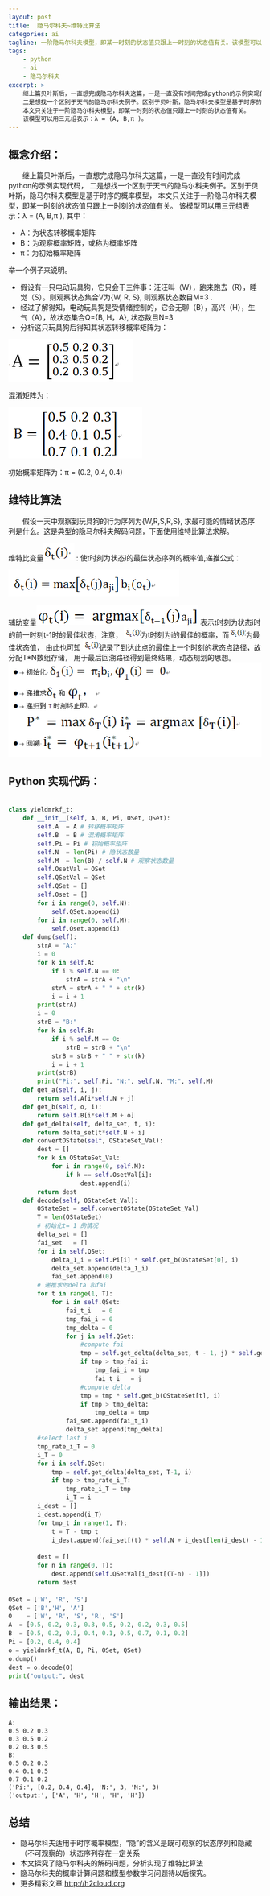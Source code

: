 ```yaml
---
layout: post
title:  隐马尔科夫~维特比算法
categories: ai
tagline: 一阶隐马尔科夫模型，即某一时刻的状态值只跟上一时刻的状态值有关。该模型可以用三元组表示：λ = (A, B,π )。
tags:
    - python
    - ai
    - 隐马尔科夫
excerpt: >
    继上篇贝叶斯后，一直想完成隐马尔科夫这篇，一是一直没有时间完成python的示例实现代码，
    二是想找一个区别于天气的隐马尔科夫例子。区别于贝叶斯，隐马尔科夫模型是基于时序的概率模型，
    本文只关注于一阶隐马尔科夫模型，即某一时刻的状态值只跟上一时刻的状态值有关。
    该模型可以用三元组表示：λ = (A, B,π )。
---
```



## 概念介绍：
　　继上篇贝叶斯后，一直想完成隐马尔科夫这篇，一是一直没有时间完成python的示例实现代码，
    二是想找一个区别于天气的隐马尔科夫例子。区别于贝叶斯，隐马尔科夫模型是基于时序的概率模型，
    本文只关注于一阶隐马尔科夫模型，即某一时刻的状态值只跟上一时刻的状态值有关。
    该模型可以用三元组表示：λ = (A, B,π ), 其中：

*  A：为状态转移概率矩阵
*  B：为观察概率矩阵，或称为概率矩阵
*  π：为初始概率矩阵 

举一个例子来说明。

*  假设有一只电动玩具狗，它只会干三件事：汪汪叫（W），跑来跑去（R），睡觉（S）。则观察状态集合V为{W, R, S}, 则观察状态数目M=3 .
*  经过了解得知，电动玩具狗是受情绪控制的，它会无聊（B），高兴（H），生气（A），故状态集合Q={B, H，A}, 状态数目N=3
*  分析这只玩具狗后得知其状态转移概率矩阵为：

![](/assets/img/mrkf/mrkf1.png)

混淆矩阵为：

![](/assets/img/mrkf/mrkf2.png)

初始概率矩阵为：π = (0.2, 0.4, 0.4)

## 维特比算法

　　假设一天中观察到玩具狗的行为序列为{W,R,S,R,S}, 求最可能的情绪状态序列是什么。这是典型的隐马尔科夫解码问题，下面使用维特比算法求解。

 维特比变量![](/assets/img/mrkf/mrkf3.png) : 使t时刻为状态i的最佳状态序列的概率值,递推公式：
 
![](/assets/img/mrkf/mrkf4.png)
　　

 辅助变量![](/assets/img/mrkf/mrkf5.png)   表示t时刻为状态i时的前一时刻t-1时的最佳状态，注意， 
 ![](/assets/img/mrkf/mrkf6.png)为t时刻为i的最佳的概率，而![](/assets/img/mrkf/mrkf6.png)为最佳状态值，
 由此也可知 ![](/assets/img/mrkf/mrkf6.png)记录了到达此点的最佳上一个时刻的状态点路径，故分配T*N数组存储，
 用于最后回溯路径得到最终结果，动态规划的思想。
　　
![](/assets/img/mrkf/mrkf7.png)
   

## Python 实现代码：
 
```python

class yieldmrkf_t:
    def __init__(self, A, B, Pi, OSet, QSet):
        self.A  = A # 转移概率矩阵
        self.B  = B # 混淆概率矩阵
        self.Pi = Pi # 初始概率矩阵
        self.N  = len(Pi) # 隐状态数量
        self.M  = len(B) / self.N # 观察状态数量
        self.OsetVal = OSet
        self.QSetVal = QSet
        self.QSet = []
        self.Oset = []
        for i in range(0, self.N):
            self.QSet.append(i)
        for i in range(0, self.M):
            self.Oset.append(i)
    def dump(self):
        strA = "A:"
        i = 0
        for k in self.A:
            if i % self.N == 0:
                strA = strA + "\n"
            strA = strA + " " + str(k)
            i = i + 1
        print(strA)
        i = 0
        strB = "B:"
        for k in self.B:
            if i % self.M == 0:
                strB = strB + "\n"
            strB = strB + " " + str(k)
            i = i + 1
        print(strB)
        print("Pi:", self.Pi, "N:", self.N, "M:", self.M)
    def get_a(self, i, j):
        return self.A[i*self.N + j]
    def get_b(self, o, i):
        return self.B[i*self.M + o]
    def get_delta(self, delta_set, t, i):
        return delta_set[t*self.N + i]
    def convertOState(self, OStateSet_Val):
        dest = []
        for k in OStateSet_Val:
            for i in range(0, self.M):
                if k == self.OsetVal[i]:
                    dest.append(i)
        return dest
    def decode(self, OStateSet_Val):
        OStateSet = self.convertOState(OStateSet_Val)
        T = len(OStateSet)
        # 初始化t= 1 的情况
        delta_set = []
        fai_set   = []
        for i in self.QSet:
            delta_1_i = self.Pi[i] * self.get_b(OStateSet[0], i)
            delta_set.append(delta_1_i)
            fai_set.append(0)
        # 递推求的delta 和fai
        for t in range(1, T):
            for i in self.QSet:
                fai_t_i   = 0
                tmp_fai_i = 0
                tmp_delta = 0
                for j in self.QSet:
                    #compute fai
                    tmp = self.get_delta(delta_set, t - 1, j) * self.get_a(j, i)
                    if tmp > tmp_fai_i:
                        tmp_fai_i = tmp
                        fai_t_i   = j
                    #compute delta
                    tmp = tmp * self.get_b(OStateSet[t], i)
                    if tmp > tmp_delta:
                        tmp_delta = tmp
                fai_set.append(fai_t_i)
                delta_set.append(tmp_delta)
        #select last i
        tmp_rate_i_T = 0
        i_T = 0
        for i in self.QSet:
            tmp = self.get_delta(delta_set, T-1, i)
            if tmp > tmp_rate_i_T:
                tmp_rate_i_T = tmp
                i_T = i
        i_dest = []
        i_dest.append(i_T)
        for tmp_t in range(1, T):
            t = T - tmp_t
            i_dest.append(fai_set[(t) * self.N + i_dest[len(i_dest) - 1]])

        dest = []
        for n in range(0, T):
            dest.append(self.QSetVal[i_dest[(T-n) - 1]])
        return dest

OSet = ['W', 'R', 'S']
QSet = ['B','H', 'A']
O    = ['W', 'R', 'S', 'R', 'S']
A  = [0.5, 0.2, 0.3, 0.3, 0.5, 0.2, 0.2, 0.3, 0.5]
B  = [0.5, 0.2, 0.3, 0.4, 0.1, 0.5, 0.7, 0.1, 0.2]
Pi = [0.2, 0.4, 0.4]
o = yieldmrkf_t(A, B, Pi, OSet, QSet)
o.dump()
dest = o.decode(O)
print("output:", dest
``` 

## 输出结果：

```
A:
0.5 0.2 0.3
0.3 0.5 0.2
0.2 0.3 0.5
B:
0.5 0.2 0.3
0.4 0.1 0.5
0.7 0.1 0.2
('Pi:', [0.2, 0.4, 0.4], 'N:', 3, 'M:', 3)
('output:', ['A', 'H', 'H', 'H', 'H'])
```
## 总结

*  隐马尔科夫适用于时序概率模型，“隐”的含义是既可观察的状态序列和隐藏（不可观察的）状态序列存在一定关系
*  本文探究了隐马尔科夫的解码问题，分析实现了维特比算法
*  隐马尔科夫的概率计算问题和模型参数学习问题待以后探究。
*  更多精彩文章 http://h2cloud.org

